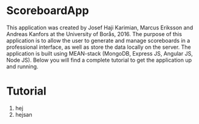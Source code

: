# ScoreboardApp

This application was created by Josef Haji Karimian, Marcus Eriksson and Andreas Kanfors at the University of Borås, 2016.
The purpose of this application is to allow the user to generate and manage scoreboards in a professional interface, as well as store the data locally on the server. The application is built using MEAN-stack (MongoDB, Express JS, Angular JS, Node JS).
Below you will find a complete tutorial to get the application up and running.

# Tutorial
1. hej
2. hejsan

